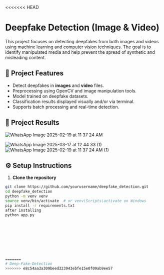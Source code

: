<<<<<<< HEAD
# Deepfake Detection (Image & Video)

This project focuses on detecting deepfakes from both images and videos using machine learning and computer vision techniques. The goal is to identify manipulated media and help prevent the spread of synthetic and misleading content.

## 🧠 Project Features

- Detect deepfakes in **images** and **video** files.
- Preprocessing using OpenCV and image manipulation tools.
- Model trained on deepfake datasets.
- Classification results displayed visually and/or via terminal.
- Supports batch processing and real-time detection.

## 📁 Project Results 
![WhatsApp Image 2025-02-19 at 11 37 24 AM](https://github.com/user-attachments/assets/56f714e3-a254-4dad-ac91-d34e38e6f565)

![WhatsApp Image 2025-03-17 at 12 44 33 (1)](https://github.com/user-attachments/assets/9d0a06a9-9d21-48aa-8eaf-6211bc990ae6)
![WhatsApp Image 2025-02-19 at 11 37 24 AM (1)](https://github.com/user-attachments/assets/44568aaf-efce-4016-a820-18eb24e22513)


## ⚙️ Setup Instructions

1. **Clone the repository**

```bash
git clone https://github.com/yourusername/deepfake_detection.git
cd deepfake_detection
python -m venv venv
source venv/bin/activate  # or venv\Scripts\activate on Windows
pip install -r requirements.txt
after installing 
python app.py









=======
# Deep-Fake-Detection
>>>>>>> e8c54aa3a309beed323943ebfe15e0f09ab9ee57
